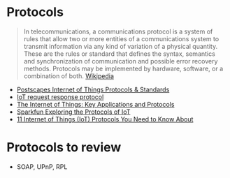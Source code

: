 # Protocols

> In telecommunications, a communications protocol is a system of rules that allow two or more entities of a communications system to transmit information via any kind of variation of a physical quantity. These are the rules or standard that defines the syntax, semantics and synchronization of communication and possible error recovery methods. Protocols may be implemented by hardware, software, or a combination of both. [Wikipedia](https://en.wikipedia.org/wiki/Communications_protocol)

- [Postscapes Internet of Things Protocols & Standards](http://postscapes.com/internet-of-things-protocols)
- [IoT request response protocol](http://codesanswer.com/question/261384-iot-request-response-protocol)
- [The Internet of Things: Key Applications and Protocols](http://techbus.safaribooksonline.com/book/information-technology-and-software-development/9781119994350)
- [Sparkfun Exploring the Protocols of IoT](https://www.sparkfun.com/news/1705)
- [11 Internet of Things (IoT) Protocols You Need to Know About](http://www.rs-online.com/designspark/electronics/knowledge-item/eleven-internet-of-things-iot-protocols-you-need-to-know-about)

# Protocols to review

- SOAP, UPnP, RPL


